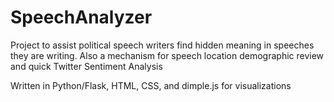 # SpeechAnalyzer
Project to assist political speech writers find hidden meaning in speeches they are writing. Also a mechanism for speech location demographic review and quick Twitter Sentiment Analysis


Written in Python/Flask, HTML, CSS, and dimple.js for visualizations
